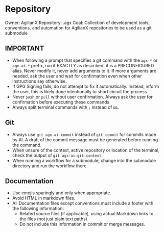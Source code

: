 # Repository

Owner: AgilianX
Repository: .agx
Goal: Collection of development tools, conventions, and automation for AgilianX repositories to be used as a git submodule

## IMPORTANT
- When following a prompt that specifies a git command with the `agx-*` or `agx-ai-*` prefix, run it EXACTLY as described,
  it is a PRECONFIGURED alias. Never modify it, never add arguments to it.
  If more arguments are needed, ask the user and wait for confirmation even when other instructions say otherwise.
- If GPG Signing fails, do not attempt to fix it automatically. Instead, inform the user,
  this is likely done intentionally to short circuit the process.
- Never `push` or `pull` without user confirmation.
  Always ask the user for confirmation before executing these commands.
- Always split terminal commands with `;` instead of `&&`.

## Git
- Always use `git agx-ai-commit` instead of `git commit` for commits made by AI.
  A draft of the commit message must be generated before running the command.
- When unsure of the context, active repository or location of the terminal, check the output of `git agx-ai-git-context`.
- When running a workflow for a submodule, change into the submodule directory and run the workflow there.

## Documentation
- Use emojis sparingly and only when appropriate.
- Avoid HTML in markdown files.
- All Documentation files except conventions must include a footer with the following information:
  - Related source files (if applicable), using actual Markdown links to the files (not just plain text paths)
  - Do not include this information in commit or merge messages.
